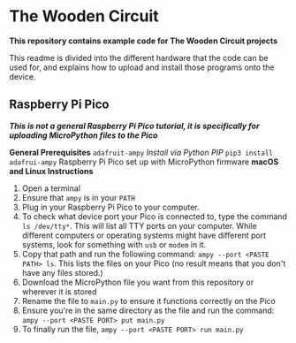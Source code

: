 # The Wooden Circuit
**This repository contains example code for The Wooden Circuit projects**

This readme is divided into the different hardware that the code can be used for, and explains how to upload and install those programs onto the device.

## Raspberry Pi Pico
***This is not a general Raspberry Pi Pico tutorial, it is specifically for uploading MicroPython files to the Pico***

**General Prerequisites**
`adafruit-ampy` *Install via Python PIP* `pip3 install adafrui-ampy`
Raspberry Pi Pico set up with MicroPython firmware
**macOS and Linux Instructions**
1. Open a terminal
2. Ensure that `ampy` is in your `PATH`  
3. Plug in your Raspberry Pi Pico to your computer. 
4. To check what device port your Pico is connected to, type the command `ls /dev/tty*`. This will list all TTY ports on your computer. While different computers or operating systems might have different port systems, look for something with `usb` or `modem` in it.
5. Copy that path and run the following command: `ampy --port <PASTE PATH> ls`. This lists the files on your Pico (no result means that you don't have any files stored.)
6. Download the MicroPython file you want from this repository or wherever it is stored
7. Rename the file to `main.py` to ensure it functions correctly on the Pico
8. Ensure you're in the same directory as the file and run the command: `ampy --port <PASTE PORT> put main.py`
9. To finally run the file, `ampy --port <PASTE PORT> run main.py`
